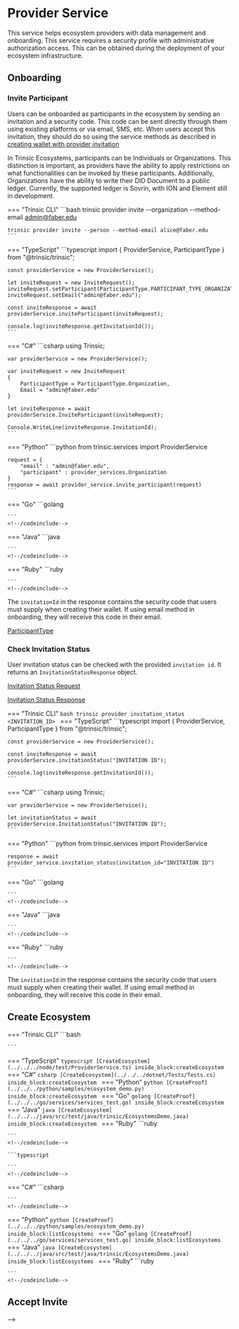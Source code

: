 # Provider Service

This service helps ecosystem providers with data management and onboarding. This service requires a security profile with administrative authorization access. This can be obtained during the deployment of your ecosystem infrastructure.

## Onboarding

### Invite Participant

Users can be onboarded as participants in the ecosystem by sending an invitation and a security code. This code can be sent directly through them using existing platforms or via email, SMS, etc.
When users accept this invitation, they should do so using the service methods as described in [creating wallet with provider invitation](/reference/services/wallet-service/#create-wallet-with-provider-invitation)

In Trinsic Ecosystems, participants can be Individuals or Organizations. This distinction is important, as providers have the ability to apply restrictions on what functionalities can be invoked by these participants. Additionally, Organizations have the ability to write their DID Document to a public ledger. Currently, the supported ledger is Sovrin, with ION and Element still in development.

=== "Trinsic CLI"
    ```bash
    trinsic provider invite --organization --method-email admin@faber.edu

    trinsic provider invite --person --method-email alice@faber.edu
    ```
=== "TypeScript"
    ```typescript
    import { ProviderService, ParticipantType } from "@trinsic/trinsic";

    const providerService = new ProviderService();

    let inviteRequest = new InviteRequest();
    inviteRequest.setParticipant(ParticipantType.PARTICIPANT_TYPE_ORGANIZATION);
    inviteRequest.setEmail("admin@faber.edu");

    const inviteResponse = await providerService.inviteParticipant(inviteRequest);

    console.log(inviteResponse.getInvitationId());
    ```
=== "C#"
    ```csharp
    using Trinsic;

    var providerService = new ProviderService();

    var inviteRequest = new InviteRequest
    {
        ParticipantType = ParticipantType.Organization,
        Email = "admin@faber.edu"
    }

    let inviteResponse = await providerService.InviteParticipant(inviteRequest);

    Console.WriteLine(inviteResponse.InvitationId);
    ```

=== "Python"
    ```python
    from trinsic.services import ProviderService
  
    request = {
        "email" : "admin@faber.edu",
        "participant" : provider_services.Organization
    } 
    response = await provider_service.invite_participant(request)
    ```
=== "Go"
    <!--codeinclude-->
    ```golang
    
    ```
    <!--/codeinclude-->
=== "Java"
    <!--codeinclude-->
    ```java
    
    ```
    <!--/codeinclude-->
=== "Ruby"
    <!--codeinclude-->
    ```ruby
    
    ```
    <!--/codeinclude-->

The `invitationId` in the response contains the security code that users must supply when creating their wallet. If using email method in onboarding, they will receive this code in their email.

[ParticipantType](/reference/proto/#participanttype)

### Check Invitation Status

User invitation status can be checked with the provided `invitation id`. It returns an `InvitationStatusResponse` object. 

[Invitation Status Request](/reference/proto/#invitationstatusrequest)

[Invitation Status Response](/reference/proto/#invitationstatusresponset)

=== "Trinsic CLI"
    ```bash
    trinsic provider invitation_status <INVITATION_ID>
    ```
=== "TypeScript"
    ```typescript
    import { ProviderService, ParticipantType } from "@trinsic/trinsic";

    const providerService = new ProviderService();

    const inviteResponse = await providerService.invitationStatus("INVITATION ID");

    console.log(inviteResponse.getInvitationId());
    ```
=== "C#"
    ```csharp
    using Trinsic;

    var providerService = new ProviderService();

    let invitationStatus = await providerService.InvitationStatus("INVITATION ID");
    ```

=== "Python"
    ```python
    from trinsic.services import ProviderService
  
    response = await provider_service.invitation_status(invitation_id="INVITATION ID")
    ```
=== "Go"
    <!--codeinclude-->
    ```golang
    
    ```
    <!--/codeinclude-->
=== "Java"
    <!--codeinclude-->
    ```java
    
    ```
    <!--/codeinclude-->
=== "Ruby"
    <!--codeinclude-->
    ```ruby
    
    ```
    <!--/codeinclude-->

The `invitationId` in the response contains the security code that users must supply when creating their wallet. If using email method in onboarding, they will receive this code in their email.

## Create Ecosystem

=== "Trinsic CLI"
    ```bash
    
    ```
=== "TypeScript"
    <!--codeinclude-->
    ```typescript
    [CreateEcosystem](../../../node/test/ProviderService.ts) inside_block:createEcosystem
    ```
    <!--/codeinclude-->
=== "C#"
    <!--codeinclude-->
    ```csharp
    [CreateEcosystem](../../../dotnet/Tests/Tests.cs) inside_block:createEcosystem
    ```
    <!--/codeinclude-->
=== "Python"
    <!--codeinclude-->
    ```python
    [CreateProof](../../../python/samples/ecosystem_demo.py) inside_block:createEcosystem
    ```
    <!--/codeinclude-->
=== "Go"
    <!--codeinclude-->
    ```golang
    [CreateProof](../../../go/services/services_test.go) inside_block:createEcosystem
    ```
    <!--/codeinclude-->
=== "Java"
    <!--codeinclude-->
    ```java
    [CreateEcosystem](../../../java/src/test/java/trinsic/EcosystemsDemo.java) inside_block:createEcosystem
    ```
    <!--/codeinclude-->
=== "Ruby"
    <!--codeinclude-->
    ```ruby
    
    ```
    <!--/codeinclude-->

<!--
## List Ecosystems

=== "Trinsic CLI"
    ```bash
    
    ```
=== "TypeScript"
    <!--codeinclude-->
    ```typescript
    
    ```
    <!--/codeinclude-->
=== "C#"
    <!--codeinclude-->
    ```csharp
    
    ```
    <!--/codeinclude-->
=== "Python"
    <!--codeinclude-->
    ```python
    [CreateProof](../../../python/samples/ecosystem_demo.py) inside_block:listEcosystems
    ```
    <!--/codeinclude-->
=== "Go"
    <!--codeinclude-->
    ```golang
    [CreateProof](../../../go/services/services_test.go) inside_block:listEcosystems
    ```
    <!--/codeinclude-->
=== "Java"
    <!--codeinclude-->
    ```java
    [CreateEcosystem](../../../java/src/test/java/trinsic/EcosystemsDemo.java) inside_block:listEcosystems
    ```
    <!--/codeinclude-->
=== "Ruby"
    <!--codeinclude-->
    ```ruby
    
    ```
    <!--/codeinclude-->

 ## Accept Invite
 -->
